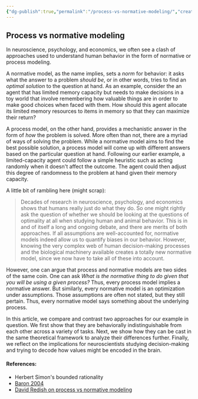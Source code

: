```yaml
---
{"dg-publish":true,"permalink":"/process-vs-normative-modeling/","created":"","updated":""}
---
```



## Process vs normative modeling

In neuroscience, psychology, and economics, we often see a clash of approaches used to understand human behavior in the form of normative or process modeling.

A normative model, as the name implies, sets a *norm* for behavior: it asks what the answer to a problem *should be*, or in other words, tries to find an *optimal solution* to the question at hand. As an example, consider the an agent that has limited memory capacity but needs to make decisions in a toy world that involve remembering how valuable things are in order to make good choices when faced with them. How should this agent allocate its limited memory resources to items in memory so that they can maximize their return?

A process model, on the other hand, provides a mechanistic answer in the form of *how* the problem is solved. More often than not, there are a myriad of ways of solving the problem. While a normative model aims to find the best possible solution, a process model will come up with different answers based on the particular question at hand. Following our earlier example, a limited-capacity agent could follow a simple heuristic such as acting randomly when it doesn't affect the outcome. The agent could then adjust this degree of randomness to the problem at hand given their memory capacity.

A little bit of rambling here (might scrap):
> Decades of research in neuroscience, psychology, and economics shows that humans really just do what they do. So one might rightly ask the question of whether we should be looking at the questions of optimality at all when studying human and animal behavior. This is in and of itself a long and ongoing debate, and there are merits of both approaches. If all assumptions are well-accounted for, normative models indeed allow us to quantify biases in our behavior. However, knowing the very complex web of human decision-making processes and the biological machinery available creates a totally new normative model, since we now have to take all of these into account.

However, one can argue that process and normative models are two sides of the same coin. One can ask _What is the normative thing to do given that you will be using a given process?_ Thus, every process model implies a normative answer. But similarly, every normative model is an optimization under assumptions. Those assumptions are often not stated, but they still pertain. Thus, every normative model says something about the underlying process.

In this article, we compare and contrast two approaches for our example in question. We first show that they are behaviorally indistinguishable from each other across a variety of tasks. Next, we show how they can be cast in the same theoretical framework to analyze their differences further. Finally, we reflect on the implications for neuroscientists studying decision-making and trying to decode how values might be encoded in the brain.


#### References:

- Herbert Simon's bounded rationality
- [Baron 2004](https://www.sas.upenn.edu/~baron/papers/normative.pdf)
- [David Redish on process vs normative modeling](https://www.psychologytoday.com/intl/blog/brain-and-the-poetic-mind/201507/process-and-normative-models)


